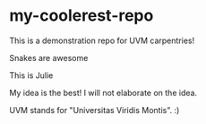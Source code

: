 # my-coolerest-repo

This is a demonstration repo for UVM carpentries!


Snakes are awesome

This is Julie

My idea is the best! I will not elaborate on the idea.

UVM stands for "Universitas Viridis Montis". :) 

